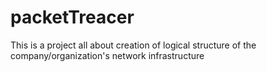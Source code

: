 # packetTreacer

This is a project all about creation of logical structure of the company/organization's network infrastructure
